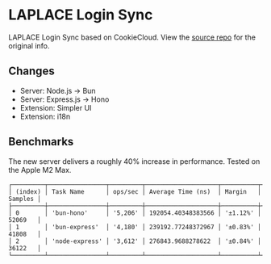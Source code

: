 # LAPLACE Login Sync

LAPLACE Login Sync based on CookieCloud. View the [source repo](https://github.com/easychen/CookieCloud) for the original info.

## Changes

- Server: Node.js -> Bun
- Server: Express.js -> Hono
- Extension: Simpler UI
- Extension: i18n

## Benchmarks

The new server delivers a roughly 40% increase in performance. Tested on the Apple M2 Max.

```
┌─────────┬────────────────┬─────────┬────────────────────┬──────────┬─────────┐
│ (index) │ Task Name      │ ops/sec │ Average Time (ns)  │ Margin   │ Samples │
├─────────┼────────────────┼─────────┼────────────────────┼──────────┼─────────┤
│ 0       │ 'bun-hono'     │ '5,206' │ 192054.40348383566 │ '±1.12%' │ 52069   │
│ 1       │ 'bun-express'  │ '4,180' │ 239192.77248372967 │ '±0.83%' │ 41808   │
│ 2       │ 'node-express' │ '3,612' │ 276843.9688278622  │ '±0.84%' │ 36122   │
└─────────┴────────────────┴─────────┴────────────────────┴──────────┴─────────┘
```
